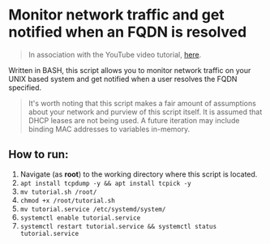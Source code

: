 # Monitor network traffic and get notified when an FQDN is resolved
> In association with the YouTube video tutorial, [here](https://youtu.be/lJP3w7YJsXo).



Written in BASH, this script allows you to monitor network traffic on your UNIX based system and get notified when a user resolves the FQDN specified.

> It's worth noting that this script makes a fair amount of assumptions about your network and purview of this script itself. It is assumed that DHCP leases are not being used. A future iteration may include binding MAC addresses to variables in-memory.

## How to run:

1. Navigate (as **root**) to the working directory where this script is located.
2. ```apt install tcpdump -y && apt install tcpick -y```
3. ```mv tutorial.sh /root/```
4. ```chmod +x /root/tutorial.sh```
5. ```mv tutorial.service /etc/systemd/system/```
6. ```systemctl enable tutorial.service```
7. ```systemctl restart tutorial.service && systemctl status tutorial.service```
